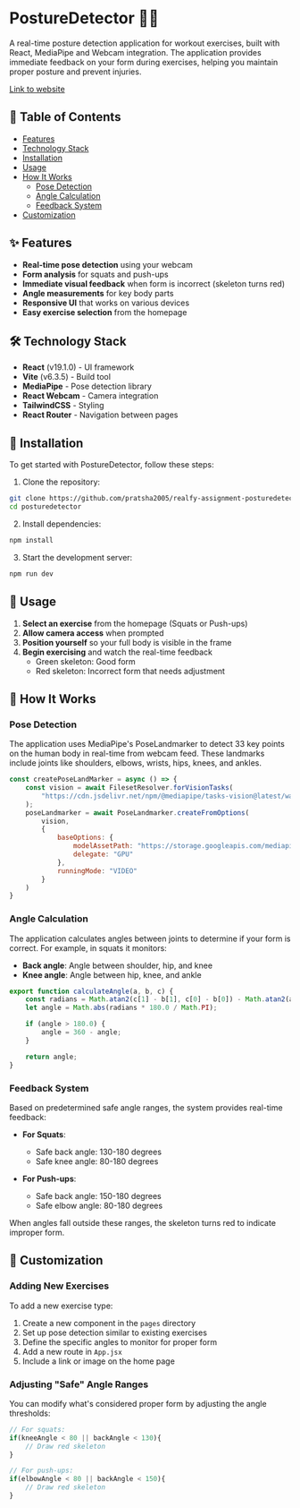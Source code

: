 # PostureDetector 🏋️‍♀️

A real-time posture detection application for workout exercises, built with React, MediaPipe and Webcam integration. The application provides immediate feedback on your form during exercises, helping you maintain proper posture and prevent injuries.

[Link to website](https://realfy-assignment-posturedetection.vercel.app/)

## 📑 Table of Contents

- [Features](#features)
- [Technology Stack](#technology-stack)
- [Installation](#installation)
- [Usage](#usage)
- [How It Works](#how-it-works)
  - [Pose Detection](#pose-detection)
  - [Angle Calculation](#angle-calculation)
  - [Feedback System](#feedback-system)
- [Customization](#customization)


## ✨ Features

- **Real-time pose detection** using your webcam
- **Form analysis** for squats and push-ups
- **Immediate visual feedback** when form is incorrect (skeleton turns red)
- **Angle measurements** for key body parts
- **Responsive UI** that works on various devices
- **Easy exercise selection** from the homepage

## 🛠️ Technology Stack

- **React** (v19.1.0) - UI framework
- **Vite** (v6.3.5) - Build tool
- **MediaPipe** - Pose detection library
- **React Webcam** - Camera integration
- **TailwindCSS** - Styling
- **React Router** - Navigation between pages

## 🚀 Installation

To get started with PostureDetector, follow these steps:

1. Clone the repository:

```bash
git clone https://github.com/pratsha2005/realfy-assignment-posturedetection.git
cd posturedetector
```

2. Install dependencies:

```bash
npm install
```

3. Start the development server:

```bash
npm run dev
```

## 📲 Usage

1. **Select an exercise** from the homepage (Squats or Push-ups)
2. **Allow camera access** when prompted
3. **Position yourself** so your full body is visible in the frame
4. **Begin exercising** and watch the real-time feedback
   - Green skeleton: Good form
   - Red skeleton: Incorrect form that needs adjustment

## 🧠 How It Works

### Pose Detection

The application uses MediaPipe's PoseLandmarker to detect 33 key points on the human body in real-time from webcam feed. These landmarks include joints like shoulders, elbows, wrists, hips, knees, and ankles.

```javascript
const createPoseLandMarker = async () => {
    const vision = await FilesetResolver.forVisionTasks(
        "https://cdn.jsdelivr.net/npm/@mediapipe/tasks-vision@latest/wasm"
    );
    poseLandmarker = await PoseLandmarker.createFromOptions(
        vision,
        {
            baseOptions: {
                modelAssetPath: "https://storage.googleapis.com/mediapipe-models/pose_landmarker/pose_landmarker_lite/float16/1/pose_landmarker_lite.task",
                delegate: "GPU"
            },
            runningMode: "VIDEO"
        }
    )
}
```

### Angle Calculation

The application calculates angles between joints to determine if your form is correct. For example, in squats it monitors:

- **Back angle**: Angle between shoulder, hip, and knee
- **Knee angle**: Angle between hip, knee, and ankle

```javascript
export function calculateAngle(a, b, c) {
    const radians = Math.atan2(c[1] - b[1], c[0] - b[0]) - Math.atan2(a[1] - b[1], a[0] - b[0]);
    let angle = Math.abs(radians * 180.0 / Math.PI);

    if (angle > 180.0) {
        angle = 360 - angle;
    }

    return angle;
}
```

### Feedback System

Based on predetermined safe angle ranges, the system provides real-time feedback:

- **For Squats**:
  - Safe back angle: 130-180 degrees
  - Safe knee angle: 80-180 degrees
  
- **For Push-ups**:
  - Safe back angle: 150-180 degrees
  - Safe elbow angle: 80-180 degrees

When angles fall outside these ranges, the skeleton turns red to indicate improper form.

## 🔧 Customization

### Adding New Exercises

To add a new exercise type:

1. Create a new component in the `pages` directory
2. Set up pose detection similar to existing exercises
3. Define the specific angles to monitor for proper form
4. Add a new route in `App.jsx`
5. Include a link or image on the home page

### Adjusting "Safe" Angle Ranges

You can modify what's considered proper form by adjusting the angle thresholds:

```javascript
// For squats:
if(kneeAngle < 80 || backAngle < 130){
    // Draw red skeleton
}

// For push-ups:
if(elbowAngle < 80 || backAngle < 150){
    // Draw red skeleton
}
```


